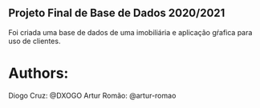 ## Projeto Final de Base de Dados 2020/2021

Foi criada uma base de dados de uma imobiliária e aplicação gŕafica para uso de clientes.

# Authors: 
Diogo Cruz: @DXOGO
Artur Romão: @artur-romao

